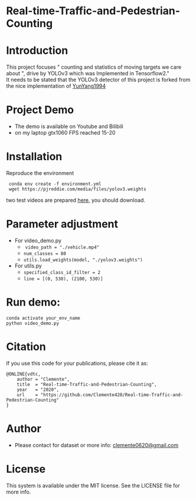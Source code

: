 # Real-time-Traffic-and-Pedestrian-Counting

<a name="0Zy34"></a>
# Introduction
This project focuses " counting and statistics of moving targets we care about ", drive by YOLOv3 which was Implemented in Tensorflow2."<br />It needs to be stated that the YOLOv3 detector of this project is forked from the nice implementation of [YunYang1994](https://github.com/YunYang1994/TensorFlow2.0-Examples/tree/master/4-Object_Detection/YOLOV3)
<a name="HbIRq"></a>
# Project Demo

- The demo is available on Youtube and Bilibili
- on my laptop gtx1060 FPS reached 15-20
<a name="fOSw7"></a>
# Installation
Reproduce the environment
```
 conda env create -f environment.yml
 wget https://pjreddie.com/media/files/yolov3.weights
```
two test videos are prepared [here](https://drive.google.com/drive/folders/16ZYObAm48Y0ImnCjtUIzeasyp2QaPphI?usp=sharing), you should download.<br />

<a name="qyyHA"></a>
# Parameter adjustment

- For video_demo.py
  -  `video_path = "./vehicle.mp4"`
  - `num_classes = 80`
  - `utils.load_weights(model, "./yolov3.weights")`
- For utils.py
  - `specified_class_id_filter = 2`
  - `line = [(0, 530), (2100, 530)]`
<a name="2YXn3"></a>
# Run demo:
```
conda activate your_env_name
python video_demo.py
```


<a name="DlQMB"></a>
# Citation
If you use this code for your publications, please cite it as:
```
@ONLINE{vdtc,
    author = "Clemente",
    title  = "Real-time-Traffic-and-Pedestrian-Counting",
    year   = "2020",
    url    = "https://github.com/Clemente420/Real-time-Traffic-and-Pedestrian-Counting"
}
```
<a name="b8tek"></a>
# Author

- Please contact for dataset or more info: clemente0620@gmail.com
<a name="3Lk78"></a>
# License
This system is available under the MIT license. See the LICENSE file for more info.

